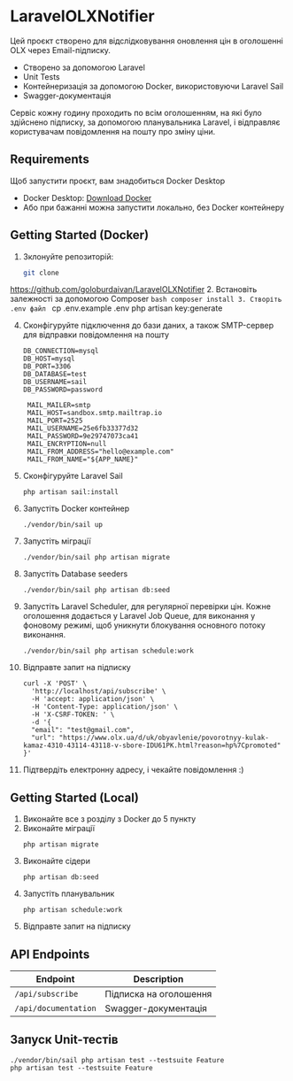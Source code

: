 # LaravelOLXNotifier

Цей проєкт створено для відслідковування оновлення цін в оголошенні OLX через Email-підписку.
- Створено за допомогою Laravel
- Unit Tests
- Контейнеризація за допомогою Docker, використовуючи Laravel Sail
- Swagger-документація

Сервіс кожну годину проходить по всім оголошенням, на які було здійснено підписку, за допомогою планувальника Laravel, і відправляє користувачам повідомлення на пошту про зміну ціни.

## Requirements

Щоб запустити проєкт, вам знадобиться Docker Desktop

- Docker Desktop: [Download Docker](https://www.docker.com/products/docker-desktop)
- Або при бажанні можна запустити локально, без Docker контейнеру

## Getting Started (Docker)

1. Зклонуйте репозиторій:
   ```bash
   git clone 
https://github.com/goloburdaivan/LaravelOLXNotifier
2. Встановіть залежності за допомогою Composer
    ```bash
   composer install
3. Створіть .env файл
    ```
    cp .env.example .env
    php artisan key:generate
    
4. Сконфігуруйте підключення до бази даних, а також SMTP-сервер для відправки повідомлення на пошту
    ```
    DB_CONNECTION=mysql
    DB_HOST=mysql
    DB_PORT=3306
    DB_DATABASE=test
    DB_USERNAME=sail
    DB_PASSWORD=password
    
    ```
        MAIL_MAILER=smtp
        MAIL_HOST=sandbox.smtp.mailtrap.io
        MAIL_PORT=2525
        MAIL_USERNAME=25e6fb33377d32
        MAIL_PASSWORD=9e29747073ca41
        MAIL_ENCRYPTION=null
        MAIL_FROM_ADDRESS="hello@example.com"
        MAIL_FROM_NAME="${APP_NAME}"
5. Сконфігуруйте Laravel Sail
    ```
    php artisan sail:install
6. Запустіть Docker контейнер
    ```
    ./vendor/bin/sail up
7. Запустіть міграції
    ```
    ./vendor/bin/sail php artisan migrate
8. Запустіть Database seeders
    ```
    ./vendor/bin/sail php artisan db:seed
9. Запустіть Laravel Scheduler, для регулярної перевірки цін. Кожне оголошення додається у Laravel Job Queue, для виконання у фоновому режимі, щоб уникнути блокування основного потоку виконання.
    ```
    ./vendor/bin/sail php artisan schedule:work
10. Відправте запит на підписку
    ```
    curl -X 'POST' \
      'http://localhost/api/subscribe' \
      -H 'accept: application/json' \
      -H 'Content-Type: application/json' \
      -H 'X-CSRF-TOKEN: ' \
      -d '{
      "email": "test@gmail.com",
      "url": "https://www.olx.ua/d/uk/obyavlenie/povorotnyy-kulak-kamaz-4310-43114-43118-v-sbore-IDU61PK.html?reason=hp%7Cpromoted"
    }'
11. Підтвердіть електронну адресу, і чекайте повідомлення :)
    
## Getting Started (Local)
1. Виконайте все з розділу з Docker до 5 пункту
2. Виконайте міграції
   ```
   php artisan migrate
3. Виконайте сідери
   ```
   php artisan db:seed
4. Запустіть планувальник
   ```
   php artisan schedule:work
5. Відправте запит на підписку
## API Endpoints

| Endpoint             | Description                        |
|----------------------|------------------------------------|
| `/api/subscribe`     | Підписка на оголошення             |
| `/api/documentation` | Swagger-документація               |

## Запуск Unit-тестів
   ```
   ./vendor/bin/sail php artisan test --testsuite Feature
   php artisan test --testsuite Feature
